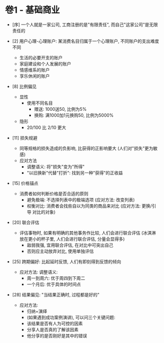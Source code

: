 # 卷1 - 基础商业

- [序] 一个人就是一家公司, 工商注册的是"有限责任", 而自己"这家公司"是无限责任的

- [2] 用户心理-心理账户: 某消费名目归属于一个心理账户, 不同账户的支出难度不同
  - 生活的必要开支的账户
  - 家庭建设和个人发展的账户
  - 情感维系的账户
  - 享乐休闲的账户
  
- [8] 比例偏见
  - 显性
    - 使用不同名目
      - 赠送: 1000送50, 比例为5%
      - 换购: 满1000加1元换购50, 比例为5000%
  - 隐形
    - 20/100 比 2/10 更大
    
- [11] 损失规避
  - 同等规格的损失造成的负影响, 比获得的正影响要大 (人们对"损失"更为敏感)
  - 应对方法
    - 调整语义: 将"损失"变为"所得"
    - "以旧换新"代替"打折": 找到另一种"获得"的正收益
    
- [15] 价格锚点
  - 消费者如何判断价格是否合适的原则
    - 避免极端: 不选择列表中的极端选项 (应对方法: 改变列表)
    - 权衡对比: 消费者会找些自以为同类的商品来对比 (应对方法: 更换/引导 对比的对象)
    
- [20] 联合评估
  - 评估事物时, 如果有明确的其他事务作比较, 人们会进行联合评估 (冰淇淋放在更小的杯子里, 人们会进行联合评估, 分量会显得多)
    - 敌弱我强, 宜用联合评估, 在对比中可突出自己
    - 否则应主动放弃对比, 使用单独评估
    
- [25] 跨期偏好: 比起延时反馈, 人们有即刻得到反馈的倾向
  - 应对方法: 调整语义: 
    - 周一到周六: 优于周四到下周二
    - 一个月后: 优于具体的时间点
    
- [28] 结果偏见: "当结果正确时, 过程都是好的"
  - 应对方法: 
    - 归纳+演绎
    -  (如果遇到成功案例演讲), 可以问三个关键问题: 
      - 该结果是否有人为可控的因素
      - 分享人是否真的了解该因素
      - 他分享的是否刚好是其中的错误
      

      
